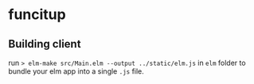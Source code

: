 # funcitup

## Building client
run `> elm-make src/Main.elm --output ../static/elm.js` in `elm` folder to bundle your elm app into a single `.js` file.